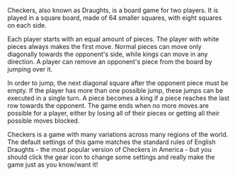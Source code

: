 Checkers, also known as Draughts, is a board game for two players. It is played in a square board, made of 64 smaller squares, with eight squares on each side.

Each player starts with an equal amount of pieces. The player with white pieces always makes the first move. Normal pieces can move only diagonally towards the opponent's side, while kings can move in any direction. A player can remove an opponent's piece from the board by jumping over it.

In order to jump, the next diagonal square after the opponent piece must be empty. If the player has more than one possible jump, these jumps can be executed in a single turn. A piece becomes a king if a piece reaches the last row towards the opponent. The game ends when no more moves are possible for a player, either by losing all of their pieces or getting all their possible moves blocked.

Checkers is a game with many variations across many regions of the world. The default settings of this game matches the standard rules of English Draughts - the most popular version of Checkers in America - but you should click the gear icon to change some settings and really make the game just as you know/want it!
